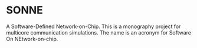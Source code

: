 # SONNE

A Software-Defined Network-on-Chip. This is a monography project for multicore communication simulations. The name is an acronym for Software On NEtwork-on-chip.